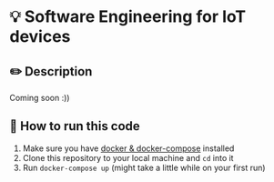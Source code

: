 # 💡 Software Engineering for IoT devices

## ✏️ Description

Coming soon :))

## 🤔 How to run this code

1. Make sure you have [docker & docker-compose](https://docs.docker.com/get-docker/) installed
2. Clone this repository to your local machine and `cd` into it
3. Run `docker-compose up` (might take a little while on your first run)
